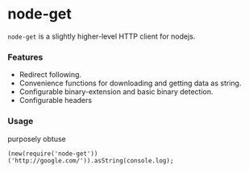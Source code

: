 # node-get

`node-get` is a slightly higher-level HTTP client for nodejs.

### Features

* Redirect following.
* Convenience functions for downloading and getting data as string.
* Configurable binary-extension and basic binary detection.
* Configurable headers

### Usage

purposely obtuse

    (new(require('node-get'))('http://google.com/')).asString(console.log);
